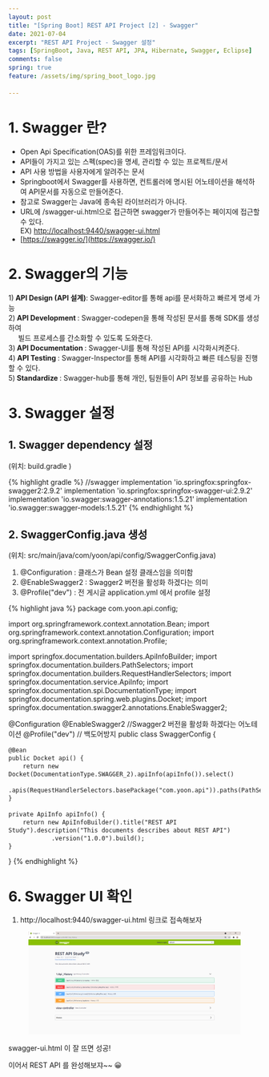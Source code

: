 ```yaml
---
layout: post
title: "[Spring Boot] REST API Project [2] - Swagger"
date: 2021-07-04
excerpt: "REST API Project - Swagger 설정"
tags: [SpringBoot, Java, REST API, JPA, Hibernate, Swagger, Eclipse]
comments: false
spring: true
feature: /assets/img/spring_boot_logo.jpg

---
```


# 1. Swagger 란?
* Open Api Specification(OAS)를 위한 프레임워크이다.
* API들이 가지고 있는 스펙(spec)을 명세, 관리할 수 있는 프로젝트/문서
* API 사용 방법을 사용자에게 알려주는 문서
* Springboot에서 Swagger를 사용하면, 컨트롤러에 명시된 어노테이션을 해석하여 API문서를 자동으로 만들어준다.
* 참고로 Swagger는 Java에 종속된 라이브러리가 아니다.
* URL에 /swagger-ui.html으로 접근하면 swagger가 만들어주는 페이지에 접근할 수 있다. 
  &nbsp;&nbsp;<br>EX) [http://localhost:9440/swagger-ui.html](http://localhost:9440/swagger-ui.html)
* [https://swagger.io/](https://swagger.io/)

# 2. Swagger의 기능

1)<b> API Design (API 설계)</b>: Swagger-editor를 통해 api를 문서화하고 빠르게 명세 가능 <br>
2)<b> API Development </b>: Swagger-codepen을 통해 작성된 문서를 통해 SDK를 생성하여 <br>&nbsp;&nbsp;&nbsp;&nbsp; 빌드 프로세스를 간소화할 수 있도록 도와준다. <br>
3)<b> API Documentation </b>: Swagger-UI를 통해 작성된 API를 시각화시켜준다. <br>
4)<b> API Testing </b>: Swagger-Inspector를 통해 API를 시각화하고 빠른 테스팅을 진행할 수 있다. <br>
5)<b> Standardize </b>: Swagger-hub를 통해 개인, 팀원들이 API 정보를 공유하는 Hub <br>

# 3. Swagger 설정

## 1. Swagger dependency 설정
(위치: build.gradle )

{% highlight gradle %}
   //swagger
   implementation 'io.springfox:springfox-swagger2:2.9.2'
   implementation 'io.springfox:springfox-swagger-ui:2.9.2'
   implementation 'io.swagger:swagger-annotations:1.5.21'
   implementation 'io.swagger:swagger-models:1.5.21'
{% endhighlight %}

## 2. SwaggerConfig.java 생성
(위치: src/main/java/com/yoon/api/config/SwaggerConfig.java)

 1) @Configuration : 클래스가 Bean 설정 클래스임을 의미함 <br>
 2) @EnableSwagger2 : Swagger2 버전을 활성화 하겠다는 의미 <br>
 3) @Profile("dev") : 전 게시글 application.yml 에서 profile 설정 <br>


{% highlight java %}
package com.yoon.api.config;

import org.springframework.context.annotation.Bean;
import org.springframework.context.annotation.Configuration;
import org.springframework.context.annotation.Profile;

import springfox.documentation.builders.ApiInfoBuilder;
import springfox.documentation.builders.PathSelectors;
import springfox.documentation.builders.RequestHandlerSelectors;
import springfox.documentation.service.ApiInfo;
import springfox.documentation.spi.DocumentationType;
import springfox.documentation.spring.web.plugins.Docket;
import springfox.documentation.swagger2.annotations.EnableSwagger2;

@Configuration
@EnableSwagger2	//Swagger2 버전을 활성화 하겠다는 어노테이션
@Profile("dev")  // 백도어방지
public class SwaggerConfig {

	@Bean
	public Docket api() {
		return new Docket(DocumentationType.SWAGGER_2).apiInfo(apiInfo()).select()
				.apis(RequestHandlerSelectors.basePackage("com.yoon.api")).paths(PathSelectors.any()).build();
	}

	private ApiInfo apiInfo() {
		return new ApiInfoBuilder().title("REST API Study").description("This documents describes about REST API")
				.version("1.0.0").build();
	}
} 
{% endhighlight %}
 
# 6. Swagger UI 확인

1) http://localhost:9440/swagger-ui.html 링크로 접속해보자 
<figure>
	<img src="/assets/img/swagger-ui.png">
</figure>
 
 swagger-ui.html 이 잘 뜨면 성공! <br>
 
 
 이어서 REST API 를 완성해보쟈~~ 😀

